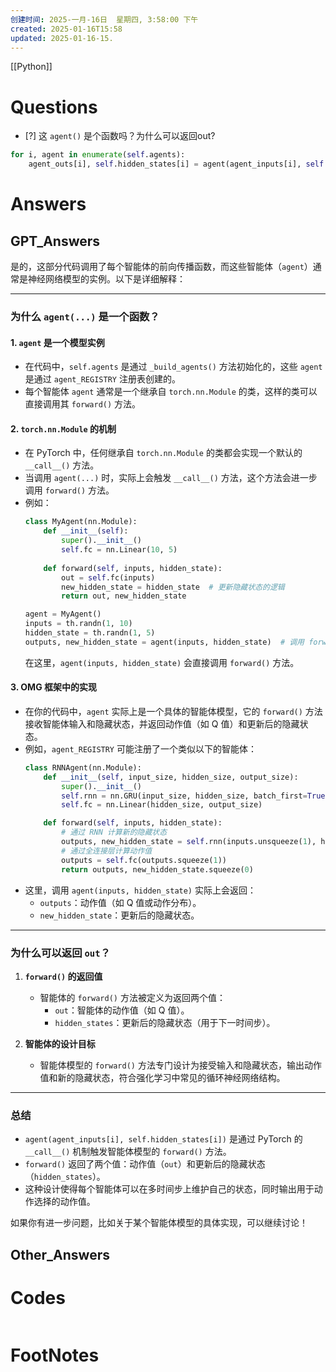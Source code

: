 ```yaml
---
创建时间: 2025-一月-16日  星期四, 3:58:00 下午
created: 2025-01-16T15:58
updated: 2025-01-16-15.
---
```

[[Python]]

# Questions

- [?] 这 `agent()` 是个函数吗？为什么可以返回out?

```python
for i, agent in enumerate(self.agents):
    agent_outs[i], self.hidden_states[i] = agent(agent_inputs[i], self.hidden_states[i])
```

# Answers

## GPT_Answers
是的，这部分代码调用了每个智能体的前向传播函数，而这些智能体（`agent`）通常是神经网络模型的实例。以下是详细解释：

---

### 为什么 `agent(...)` 是一个函数？

#### 1. **`agent` 是一个模型实例**
   - 在代码中，`self.agents` 是通过 `_build_agents()` 方法初始化的，这些 `agent` 是通过 `agent_REGISTRY` 注册表创建的。
   - 每个智能体 `agent` 通常是一个继承自 `torch.nn.Module` 的类，这样的类可以直接调用其 `forward()` 方法。

#### 2. **`torch.nn.Module` 的机制**
   - 在 PyTorch 中，任何继承自 `torch.nn.Module` 的类都会实现一个默认的 `__call__()` 方法。
   - 当调用 `agent(...)` 时，实际上会触发 `__call__()` 方法，这个方法会进一步调用 `forward()` 方法。
   - 例如：
     ```python
     class MyAgent(nn.Module):
         def __init__(self):
             super().__init__()
             self.fc = nn.Linear(10, 5)
         
         def forward(self, inputs, hidden_state):
             out = self.fc(inputs)
             new_hidden_state = hidden_state  # 更新隐藏状态的逻辑
             return out, new_hidden_state
     
     agent = MyAgent()
     inputs = th.randn(1, 10)
     hidden_state = th.randn(1, 5)
     outputs, new_hidden_state = agent(inputs, hidden_state)  # 调用 forward
     ```
     在这里，`agent(inputs, hidden_state)` 会直接调用 `forward()` 方法。

#### 3. **OMG 框架中的实现**
   - 在你的代码中，`agent` 实际上是一个具体的智能体模型，它的 `forward()` 方法接收智能体输入和隐藏状态，并返回动作值（如 Q 值）和更新后的隐藏状态。
   - 例如，`agent_REGISTRY` 可能注册了一个类似以下的智能体：
     ```python
     class RNNAgent(nn.Module):
         def __init__(self, input_size, hidden_size, output_size):
             super().__init__()
             self.rnn = nn.GRU(input_size, hidden_size, batch_first=True)
             self.fc = nn.Linear(hidden_size, output_size)

         def forward(self, inputs, hidden_state):
             # 通过 RNN 计算新的隐藏状态
             outputs, new_hidden_state = self.rnn(inputs.unsqueeze(1), hidden_state.unsqueeze(0))
             # 通过全连接层计算动作值
             outputs = self.fc(outputs.squeeze(1))
             return outputs, new_hidden_state.squeeze(0)
     ```
   - 这里，调用 `agent(inputs, hidden_state)` 实际上会返回：
     - `outputs`：动作值（如 Q 值或动作分布）。
     - `new_hidden_state`：更新后的隐藏状态。

---

### 为什么可以返回 `out`？

1. **`forward()` 的返回值**
   - 智能体的 `forward()` 方法被定义为返回两个值：
     - `out`：智能体的动作值（如 Q 值）。
     - `hidden_states`：更新后的隐藏状态（用于下一时间步）。

2. **智能体的设计目标**
   - 智能体模型的 `forward()` 方法专门设计为接受输入和隐藏状态，输出动作值和新的隐藏状态，符合强化学习中常见的循环神经网络结构。

---

### 总结

- `agent(agent_inputs[i], self.hidden_states[i])` 是通过 PyTorch 的 `__call__()` 机制触发智能体模型的 `forward()` 方法。
- `forward()` 返回了两个值：动作值（`out`）和更新后的隐藏状态（`hidden_states`）。
- 这种设计使得每个智能体可以在多时间步上维护自己的状态，同时输出用于动作选择的动作值。

如果你有进一步问题，比如关于某个智能体模型的具体实现，可以继续讨论！

## Other_Answers


# Codes

```python

```


# FootNotes
